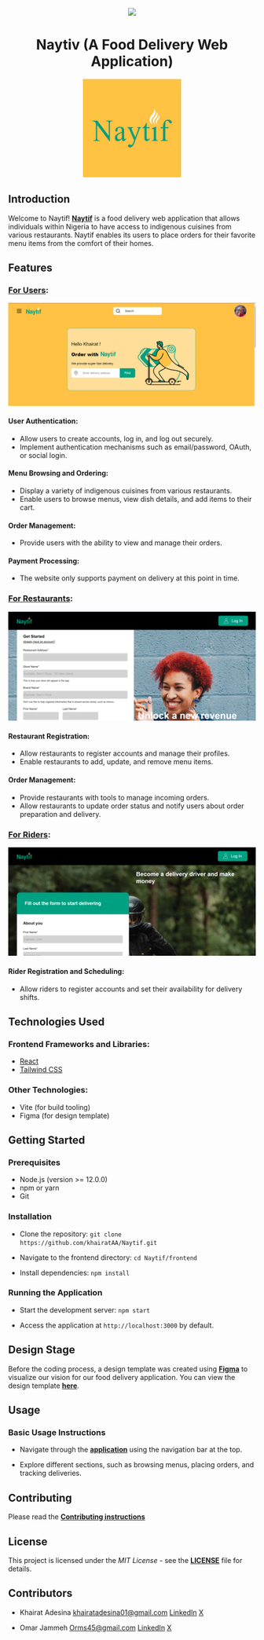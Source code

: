<p align="center">
  <a href="https://skillicons.dev">
    <img src="https://skillicons.dev/icons?i=react,flask,mysql,javascript,python" />
  </a>
</p>

<h1 align="center">Naytiv (A Food Delivery Web Application)</h1>

<p align="center">
  <img src="/frontend/src/assets/naytifyellow.svg" alt="Naytif_logo" height="200">
</p>

## Introduction

Welcome to Naytif! **[Naytif](https://naytif.vercel.app/)** is a food delivery web application that allows individuals within Nigeria to have access to indigenous cuisines from various restaurants. Naytif enables its users to place orders for their favorite menu items from the comfort of their homes.

## Features

### **[For Users](https://naytif.vercel.app/)**:

<p align="center">
  <img src='/frontend/src/assets/UserHomeScreenshot.svg' alt='User home page'>
</p>

#### User Authentication:

- Allow users to create accounts, log in, and log out securely.
- Implement authentication mechanisms such as email/password, OAuth, or social login.

#### Menu Browsing and Ordering:

- Display a variety of indigenous cuisines from various restaurants.
- Enable users to browse menus, view dish details, and add items to their cart.

#### Order Management:

- Provide users with the ability to view and manage their orders.

#### Payment Processing:

- The website only supports payment on delivery at this point in time.

### **[For Restaurants](https://naytif.vercel.app/auth/restuarants/sign_up)**:

<p align="center">
  <img src='/frontend/src/assets/RestaurantScreenshot.svg' alt='Restaurant Sign Up Page'>
</p>

#### Restaurant Registration:

- Allow restaurants to register accounts and manage their profiles.
- Enable restaurants to add, update, and remove menu items.

#### Order Management:

- Provide restaurants with tools to manage incoming orders.
- Allow restaurants to update order status and notify users about order preparation and delivery.

### **[For Riders](https://naytif.vercel.app/auth/rider/sign_up)**:

<p align="center">
  <img src='/frontend/src/assets/RiderScreenShot.svg' alt='Riders Sign Up Page'>
</p>

#### Rider Registration and Scheduling:

- Allow riders to register accounts and set their availability for delivery shifts.

## Technologies Used

### Frontend Frameworks and Libraries:

- [React](https://reactjs.org/)
- [Tailwind CSS](https://tailwindcss.com/)

### Other Technologies:

- Vite (for build tooling)
- Figma (for design template)

## Getting Started

### Prerequisites

- Node.js (version >= 12.0.0)
- npm or yarn
- Git

### Installation

- Clone the repository:
  `git clone https://github.com/khairatAA/Naytif.git`

- Navigate to the frontend directory:
  `cd Naytif/frontend`

- Install dependencies:
  `npm install`

### Running the Application

- Start the development server:
  `npm start`

- Access the application at `http://localhost:3000` by default.

## Design Stage

Before the coding process, a design template was created using **[Figma](https://www.figma.com/)** to visualize our vision for our food delivery application. You can view the design template **[here](https://www.figma.com/file/Wbm8hiC5NDMXhCRMImbQcd/Naytiv?type=design&node-id=0%3A1&mode=design&t=CKv3LBsVEwVq9l8d-1)**.

## Usage

### Basic Usage Instructions

- Navigate through the **[application](https://naytif.vercel.app/)** using the navigation bar at the top.

- Explore different sections, such as browsing menus, placing orders, and tracking deliveries.

## Contributing

Please read the **[Contributing instructions](../CONTRIBUTING.md)**

## License

This project is licensed under the _MIT License_ - see the **[LICENSE](../LICENSE)** file for details.

## Contributors

- Khairat Adesina [khairatadesina01@gmail.com](mailto:khairatadesina01@gmail.com) [LinkedIn](https://www.linkedin.com/in/khairat-adesina1234/) [X](https://twitter.com/_dedamola)

- Omar Jammeh [Orms45@gmail.com](mailto:Orms45@gmail.com) [LinkedIn](http://www.linkedin.com/in/omar-jammeh-a4b0b029a) [X]()
